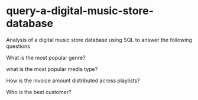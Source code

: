 # query-a-digital-music-store-database

Analysis of a digital music store database using SQL to answer the following questions

What is the most popular genre?

what is the most popular media type?

How is the invoice amount distributed across 
playlists?

Who is the best customer?
